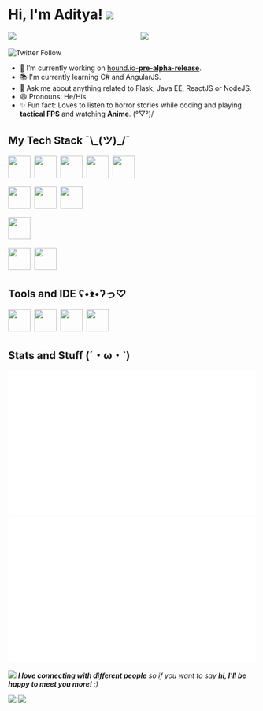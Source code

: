 <h1> Hi, I'm Aditya! <img height="50"  src="https://media.giphy.com/media/lTMEqFHbSAHsOIB3te/giphy.gif"/></h1> 

<img align='right' src="https://media.giphy.com/media/2YaMsGWSpHQ7sIsiYZ/giphy.gif" width="235"> ![](https://komarev.com/ghpvc/?username=aditya109)
</em></p> 
<img alt="Twitter Follow" src="https://img.shields.io/twitter/follow/daitya961?color=1da1f2&logo=Twitter&style=flat-square">

- 🔭 I’m currently working on [hound.io-**pre-alpha-release**](https://github.com/aditya109/hound.io).
- 📚 I'm currently learning C# and AngularJS.
- 💬 Ask me about anything related to Flask, Java EE, ReactJS or NodeJS.
- 😄 Pronouns: He/His
- ✨ Fun fact: Loves to listen to horror stories while coding and playing **tactical FPS** and watching **Anime**. 	(°▽°)/

<h2>My Tech Stack  ¯\_(ツ)_/¯</h2>

<img height="45" width="45" src="https://cdn.svgporn.com/logos/dotnet.svg"/>&nbsp;&nbsp;<img height="45" width="45" src="https://cdn.svgporn.com/logos/spring-icon.svg" />&nbsp;&nbsp;<img height="45" width="45" src="https://cdn.svgporn.com/logos/nodejs-icon.svg" />&nbsp;&nbsp;<img height="45" width="45" src="https://cdn.svgporn.com/logos/gopher.svg" />&nbsp;&nbsp;<img height="45" width="45" src="https://cdn.svgporn.com/logos/python.svg" />

<img height="45" width="45" src="https://cdn.svgporn.com/logos/postgresql.svg" />&nbsp;&nbsp;<img height="45" width="45" src="https://cdn.svgporn.com/logos/mongodb.svg" />&nbsp;&nbsp;<img height="45" width="45" src="https://cdn.svgporn.com/logos/firebase.svg" />

<img height="45" width="45" src="https://cdn.svgporn.com/logos/react.svg" />

<img height="45" width="45" src="https://cdn.svgporn.com/logos/kubernetes.svg" />&nbsp;&nbsp;<img height="45" width="45" src="https://cdn.svgporn.com/logos/travis-ci.svg">

<h2>Tools and IDE ʕ•́ᴥ•̀ʔっ♡</h2>

<img height="45" width="45" src="https://cdn.svgporn.com/logos/pycharm.svg" />&nbsp;&nbsp;<img height="45" width="45" src="https://cdn.svgporn.com/logos/visual-studio-code.svg" />&nbsp;&nbsp;<img height="45" width="45" src="https://cdn.svgporn.com/logos/intellij-idea.svg" />&nbsp;&nbsp;<img height="45" width="45" src="https://cdn.svgporn.com/logos/webstorm.svg" />

<h2>Stats and Stuff (´・ω・`)</h2>

![](https://github.com/aditya109/github-stats/blob/master/generated/overview.svg)
![](https://github.com/aditya109/github-stats/blob/master/generated/languages.svg)




<img src="https://media.giphy.com/media/LnQjpWaON8nhr21vNW/giphy.gif" width="60"> <em><b>I love connecting with different people</b> so if you want to say <b>hi, I'll be happy to meet you more!</b> :)</em>

[<img height="20" src="https://cdn.svgporn.com/logos/twitter.svg" />](https://twitter.com/daitya961) 
[<img height="20" src="https://cdn.svgporn.com/logos/linkedin.svg" />](https://www.linkedin.com/in/aditya109/)
